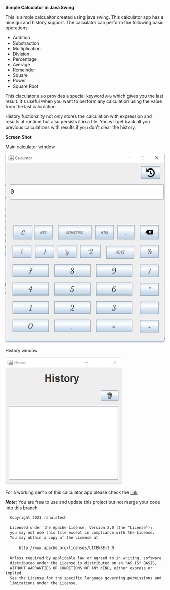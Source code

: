 **Simple Calculator in Java Swing**

This is simple calcualtor created using java swing.
This calculator app has a nice gui and history support.
The calculator can perform the following basic operations:
- Addition
- Substraction
- Multiplication
- Division
- Percentage
- Average
- Remainder
- Square
- Power
- Square Root

This claculator also provides a special keyword `ANS` which
gives you the last result. It's useful when you want to perform
any calculation using the value from the last calculation.

History fuctionality not only stores the calculation with expression
and results at runtime but also persists it in a file. You will get
back all you previous calculations with results if you don't clear
the history.

**Screen Shot**

Main calculator window

![Calcualtor Window](screenshots/calculator_window.png)

History window

![History Window](screenshots/history_window.png)

For a working demo of this calculator app please check the
<a href="https://drive.google.com/file/d/1zaIKjJhvi8fCbdEzciRXyIZF00Sgh-hS/view?usp=sharing">link</a>

<b><i>Note:</i></b> You are free to use and update this project but not merge your code into this branch

```
  Copyright 2021 rahulstech
 
  Licensed under the Apache License, Version 2.0 (the "License");
  you may not use this file except in compliance with the License.
  You may obtain a copy of the License at
 
      http://www.apache.org/licenses/LICENSE-2.0
 
  Unless required by applicable law or agreed to in writing, software
  distributed under the License is distributed on an "AS IS" BASIS,
  WITHOUT WARRANTIES OR CONDITIONS OF ANY KIND, either express or implied.
  See the License for the specific language governing permissions and
  limitations under the License.
```
